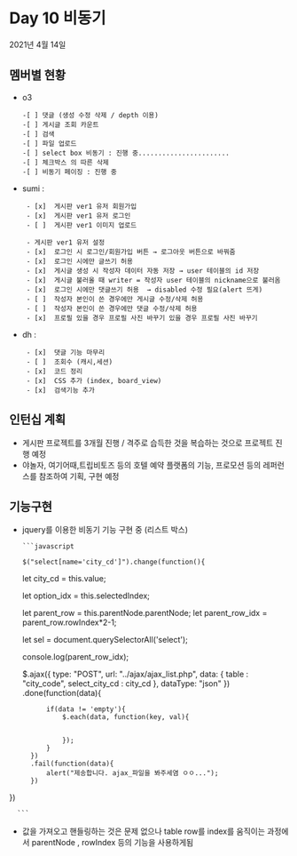 
# Day  10 비동기


2021년 4월 14일

## 멤버별 현황
 - o3 

       -[ ] 댓글 (생성 수정 삭제 / depth 이용)
       -[ ] 게시글 조회 카운트
       -[ ] 검색
       -[ ] 파일 업로드
       -[ ] select box 비동기 : 진행 중.......................
       -[ ] 체크박스 의 따른 삭제
       -[ ] 비동기 페이징 : 진행 중


 - sumi : 

        - [x]  게시판 ver1 유저 회원가입
        - [x]  게시판 ver1 유저 로그인
        - [ ]  게시판 ver1 이미지 업로드

        - 게시판 ver1 유저 설정
        - [x]  로그인 시 로그인/회원가입 버튼 → 로그아웃 버튼으로 바꿔줌
        - [x]  로그인 시에만 글쓰기 허용
        - [x]  게시글 생성 시 작성자 데이터 자동 저장 → user 테이블의 id 저장
        - [x]  게시글 불러올 때 writer = 작성자 user 테이블의 nickname으로 불러옴
        - [x]  로그인 시에만 댓글쓰기 허용  → disabled 수정 필요(alert 뜨게)
        - [ ]  작성자 본인이 쓴 경우에만 게시글 수정/삭제 허용
        - [ ]  작성자 본인이 쓴 경우에만 댓글 수정/삭제 허용
        - [x]  프로필 있을 경우 프로필 사진 바꾸기 있을 경우 프로필 사진 바꾸기

 - dh :


        - [x]  댓글 기능 마무리
        - [ ]  조회수 (캐시,세션)
        - [x]  코드 정리
        - [x]  CSS 추가 (index, board_view)
        - [x]  검색기능 추가
       

## 인턴십 계획

- 게시판 프로젝트를 3개월 진행 / 격주로 습득한 것을 복습하는 것으로 프로젝트 진행 예정
- 야놀자, 여기어때,트립비토즈 등의 호텔 예약 플랫폼의 기능, 프로모션 등의 레퍼런스를 참조하여 기획, 구현 예정


## 기능구현

- jquery를 이용한 비동기 기능 구현 중 (리스트 박스) 

      ```javascript

      $("select[name='city_cd']").change(function(){

    let city_cd = this.value;

    let option_idx = this.selectedIndex;

    let parent_row = this.parentNode.parentNode;
    let parent_row_idx = parent_row.rowIndex*2-1;

    let sel = document.querySelectorAll('select');
    
    
    console.log(parent_row_idx);



    $.ajax({
            type: "POST",
            url: "../ajax/ajax_list.php",
            data: {
                table : "city_code",
                 select_city_cd : city_cd
            },
            dataType: "json"
        })
        .done(function(data){
            
            if(data != 'empty'){
                $.each(data, function(key, val){
                    
                    
                });
            }
        })
        .fail(function(data){
            alert("제송합니다. ajax_파일을 봐주세염 ㅇㅇ...");
        })



})

</script>

      ```
- 값을 가져오고 핸들링하는 것은 문제 없으나 table row를 index를 움직이는 과정에서 parentNode ,  rowIndex 등의 기능을 사용하게됨
